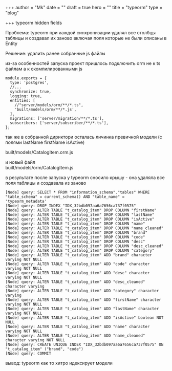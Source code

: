 +++
author = "Mk"
date = ""
draft = true
hero = ""
title = "typeorm"
type = "blog"

+++
typeorm hidden fields

Проблема: typeorm при каждой синхронизации удалял все столбцы таблицы и создавал их заново включая поля которые не были описаны в Entity

Решение: удалить ранее собранные js файлы

  

из-за особенностей запуска проект пришлось подключить orm не к ts файлам а к скомпилированными js

    module.exports = {
      type: 'postgres',
      //...
      synchronize: true,
      logging: true,
      entities: [
        //"server/models/orm/**/*.ts",
        'built/models/orm/**/*.js',
      ],
      migrations: ['server/migration/**/*.ts'],
      subscribers: ['server/subscriber/**/*.ts'],
    };

так же в собранной дириктори осталась личинка превичной модели (с полями lastName firstName isActive)

built/models/CatalogItem.orm.js

и новый файл  
built/models/orm/CatalogItem.js

в результате после запуска у typeorm сносило крышу - она удаляла все поля таблицы и создавала из заново

    [Node] query: SELECT * FROM "information_schema"."tables" WHERE "table_schema" = current_schema() AND "table_name" = 'typeorm_metadata'
    [Node] query: DROP INDEX "IDX_32bdb097aa6a7656ca737f0575"
    [Node] query: ALTER TABLE "t_catalog_item" DROP COLUMN "firstName"
    [Node] query: ALTER TABLE "t_catalog_item" DROP COLUMN "lastName"
    [Node] query: ALTER TABLE "t_catalog_item" DROP COLUMN "isActive"
    [Node] query: ALTER TABLE "t_catalog_item" DROP COLUMN "name"
    [Node] query: ALTER TABLE "t_catalog_item" DROP COLUMN "name_cleaned"
    [Node] query: ALTER TABLE "t_catalog_item" DROP COLUMN "brand"
    [Node] query: ALTER TABLE "t_catalog_item" DROP COLUMN "code"
    [Node] query: ALTER TABLE "t_catalog_item" DROP COLUMN "desc"
    [Node] query: ALTER TABLE "t_catalog_item" DROP COLUMN "desc_cleaned"
    [Node] query: ALTER TABLE "t_catalog_item" DROP COLUMN "category"
    [Node] query: ALTER TABLE "t_catalog_item" ADD "brand" character varying NOT NULL
    [Node] query: ALTER TABLE "t_catalog_item" ADD "code" character varying NOT NULL
    [Node] query: ALTER TABLE "t_catalog_item" ADD "desc" character varying NOT NULL
    [Node] query: ALTER TABLE "t_catalog_item" ADD "desc_cleaned" character varying
    [Node] query: ALTER TABLE "t_catalog_item" ADD "category" character varying
    [Node] query: ALTER TABLE "t_catalog_item" ADD "firstName" character varying NOT NULL
    [Node] query: ALTER TABLE "t_catalog_item" ADD "lastName" character varying NOT NULL
    [Node] query: ALTER TABLE "t_catalog_item" ADD "isActive" boolean NOT NULL
    [Node] query: ALTER TABLE "t_catalog_item" ADD "name" character varying NOT NULL
    [Node] query: ALTER TABLE "t_catalog_item" ADD "name_cleaned" character varying NOT NULL
    [Node] query: CREATE UNIQUE INDEX "IDX_32bdb097aa6a7656ca737f0575" ON "t_catalog_item" ("brand", "code")
    [Node] query: COMMIT

вывод: typeorm как то хитро идексирует модели